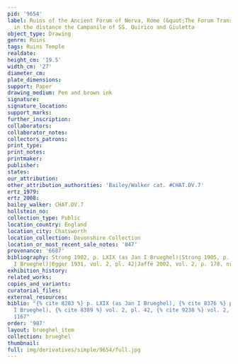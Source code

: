 ```yaml
---
pid: '9654'
label: Ruins of the Ancient Forum of Nerva, Rome (&quot;The Forum Transiterius&quot;),
  in the distance the Campanile of SS. Quirico and Giuletta
object_type: Drawing
genre: Ruins
tags: Ruins Temple
realdate: 
height_cm: '19.5'
width_cm: '27'
diameter_cm: 
plate_dimensions: 
support: Paper
drawing_medium: Pen and brown ink
signature: 
signature_location: 
support_marks: 
further_inscription: 
collaborators: 
collaborator_notes: 
collectors_patrons: 
print_type: 
print_notes: 
printmaker: 
publisher: 
states: 
our_attribution: 
other_attribution_authorities: 'Bailey/Walker cat. #CHAT.DV.7'
ertz_1979: 
ertz_2008: 
bailey_walker: CHAT.DV.7
hollstein_no: 
collection_type: Public
location_country: England
location_city: Chatsworth
location_collection: Devonshire Collection
location_or_most_recent_sale_notes: '847'
provenance: '6687'
bibliography: Strong 1902, p. LXIX (as Jan I Brueghel)|Strong 1905, p. 134 (as Jan
  I Brueghel)|Egger 1931, vol. 2, pl. 42|Jaffé 2002, vol. 2, p. 178, nr. 1167
exhibition_history: 
related_works: 
copies_and_variants: 
curatorial_files: 
external_resources: 
biblio: "{% cite 8283 %} p. LXIX (as Jan I Brueghel), {% cite 8376 %} p. 134 (as Jan
  I Brueghel), {% cite 8389 %} vol. 2, pl. 42, {% cite 9238 %} vol. 2, p. 178, nr.
  1167"
order: '987'
layout: brueghel_item
collection: brueghel
thumbnail: 
full: img/derivatives/simple/9654/full.jpg
---
```

